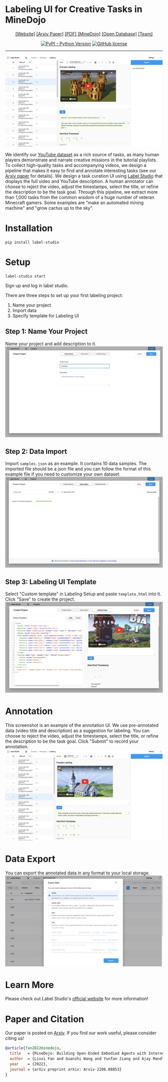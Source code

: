 # Labeling UI for Creative Tasks in MineDojo
<div align="center">

[[Website]](https://minedojo.org)
[[Arxiv Paper]](https://arxiv.org/abs/2206.08853)
[[PDF]](https://arxiv.org/pdf/2206.08853.pdf)
[[MineDojo]](https://github.com/MineDojo/MineDojo)
[[Open Database]](https://minedojo.org/knowledge_base)
[[Team]](https://minedojo.org/index.html#team)

[![PyPI - Python Version](https://img.shields.io/pypi/pyversions/MineDojo)](https://pypi.org/project/MineDojo/)
[![GitHub license](https://img.shields.io/github/license/MineDojo/TaskCreationUI)](https://github.com/MineDojo/TaskCreationUI/blob/main/LICENSE)
______________________________________________________________________
</div>

![](images/pull_image.png)

We identify our [YouTube dataset](https://minedojo.org/knowledge_base.html) as a rich source of tasks, as many human players demonstrate and narrate creative missions in the tutorial playlists. To collect high-quality tasks and accompanying videos, we design a pipeline that makes it easy to find and annotate interesting tasks (see our [Arxiv paper](https://arxiv.org/abs/2206.08853) for details). We design a task curation UI using [Label Studio](https://labelstud.io/) that displays the full video and YouTube description. A human annotator can choose to reject the video, adjust the timestamps, select the title, or refine the description to be the task goal. Through this pipeline, we extract more than 1,000 tasks from the common wisdom of a huge number of veteran Minecraft gamers. Some examples are "make an automated mining machine" and "grow cactus up to the sky".

# Installation
```
pip install label-studio
```
# Setup
```
label-studio start
```
Sign up and log in label studio. 

There are three steps to set up your first labeling project:
1. Name your project
2. Import data
3. Specify template for Labeling UI

## Step 1: Name Your Project
Name your project and add description to it.
![](images/naming.png)

## Step 2: Data Import
Import `samples.json` as an example. It contains 10 data samples. The imported file should be a json file and you can follow the format of this example file if you need to customize your own dataset.
![](images/import_data.png)

## Step 3: Labeling UI Template
Select "Custom template" in Labeling Setup and paste `template.html` into it. Click "Save" to create the project.
![](images/labeling_UI.png)

# Annotation
This screenshot is an example of the annotation UI. We use pre-annotated data (video title and description) as a suggestion for labeling. You can choose to reject the video, adjust the timestamps, select the title, or refine the description to be the task goal. Click "Submit" to record your annotation.
![](images/annotation.png)

# Data Export
You can export the annotated data in any format to your local storage.
![](images/export.png)

# Learn More

Please check out Label Studio's [official website](https://labelstud.io/) for more information!

# Paper and Citation

Our paper is posted on [Arxiv](https://arxiv.org/abs/2206.08853). If you find our work useful, please consider citing us! 

```bibtex
@article{fan2022minedojo,
  title   = {MineDojo: Building Open-Ended Embodied Agents with Internet-Scale Knowledge},
  author  = {Linxi Fan and Guanzhi Wang and Yunfan Jiang and Ajay Mandlekar and Yuncong Yang and Haoyi Zhu and Andrew Tang and De-An Huang and Yuke Zhu and Anima Anandkumar},
  year    = {2022},
  journal = {arXiv preprint arXiv: Arxiv-2206.08853}
}
```

